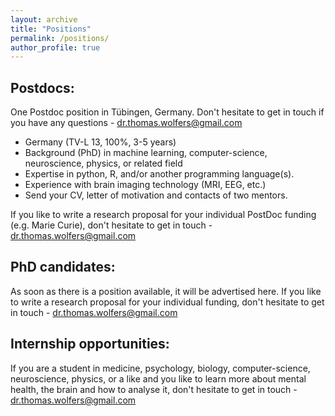 ```yaml
---
layout: archive
title: "Positions"
permalink: /positions/
author_profile: true
---
```


## Postdocs: 

One Postdoc position in Tübingen, Germany. 
Don't hesitate to get in touch if you have any questions - dr.thomas.wolfers@gmail.com
- Germany (TV-L 13, 100%, 3-5 years)
- Background (PhD) in machine learning, computer-science, neuroscience, physics, or related field
- Expertise in python, R, and/or another programming language(s).
- Experience with brain imaging technology (MRI, EEG, etc.)
- Send your CV, letter of motivation and contacts of two mentors.


If you like to write a research proposal for your individual PostDoc funding (e.g. Marie Curie),
don't hesitate to get in touch - dr.thomas.wolfers@gmail.com 


## PhD candidates: 

As soon as there is a position available, it will be advertised here. 
If you like to write a research proposal for your individual funding, don't hesitate to get in touch - dr.thomas.wolfers@gmail.com 


## Internship opportunities:

If you are a student in medicine, psychology, biology, computer-science, neuroscience, physics, or a like and you like to learn more about mental health, the brain and how to analyse it, don't hesitate to get in touch - dr.thomas.wolfers@gmail.com
